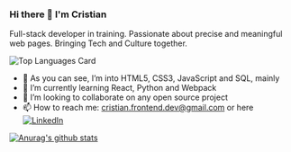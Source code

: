 ### Hi there 👋 I'm Cristian

<!--
**CriistianRod/criistianrod** is a ✨ _special_ ✨ repository because its `README.md` (this file) appears on your GitHub profile.
Here are some ideas to get you started:
-->
Full-stack developer in training. Passionate about precise and meaningful web pages. Bringing Tech and Culture together.

![Top Languages Card](https://github-readme-stats.vercel.app/api/top-langs/?username=criistianrod&theme=react&layout=compact)

- 🔭 As you can see, I’m into HTML5, CSS3, JavaScript and SQL, mainly
- 🌱 I’m currently learning React, Python and Webpack
- 👯 I’m looking to collaborate on any open source project
- 📫 How to reach me: cristian.frontend.dev@gmail.com or here [![LinkedIn](https://img.shields.io/badge/LinkedIn-0077B5?style=for-the-badge&logo=linkedin&logoColor=white)](https://www.linkedin.com/in/cristian-rodr%C3%ADguez-713bb3173/)


[![Anurag's github stats](https://github-readme-stats.vercel.app/api?username=criistianrod&theme=react)](https://github.com/anuraghazra/github-readme-stats)

<!--
- 🤔 I’m looking for help with ...
- 💬 Ask me about ...
- 😄 Pronouns: ...
- ⚡ Fun fact: ...
-->

